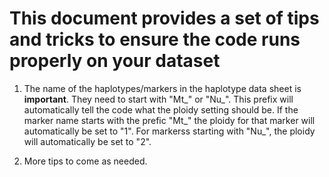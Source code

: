 # This document provides a set of tips and tricks to ensure the code runs properly on your dataset

1) The name of the haplotypes/markers in the haplotype data sheet is **important**. They need to start with "Mt_" or "Nu_". This prefix will automatically tell the code what the ploidy setting should be.
If the marker name starts with the prefic "Mt_" the ploidy for that marker will automatically be set to "1". For markerss starting with "Nu_", the ploidy will automatically be set to "2".

2) More tips to come as needed.
